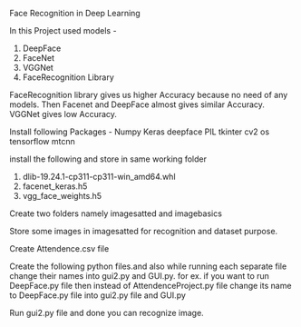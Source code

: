 Face Recognition in Deep Learning

In this Project used models - 
1) DeepFace
2) FaceNet
3) VGGNet
4) FaceRecognition Library

FaceRecognition library gives us higher Accuracy because no need of any models.
Then Facenet and DeepFace almost gives similar Accuracy.
VGGNet gives low Accuracy.

Install following Packages -
Numpy
Keras
deepface
PIL
tkinter
cv2
os
tensorflow
mtcnn

install the following and store in same working folder
1) dlib-19.24.1-cp311-cp311-win_amd64.whl
2) facenet_keras.h5
3) vgg_face_weights.h5


Create two folders namely imagesatted and imagebasics

Store some images in imagesatted for recognition and dataset purpose.

Create Attendence.csv file

Create the following python files.and also while running each separate file change their names into gui2.py and GUI.py.
for ex. if you want to run DeepFace.py file then instead of AttendenceProject.py file change its name to DeepFace.py file into gui2.py file and GUI.py


Run gui2.py file and done you can recognize image.